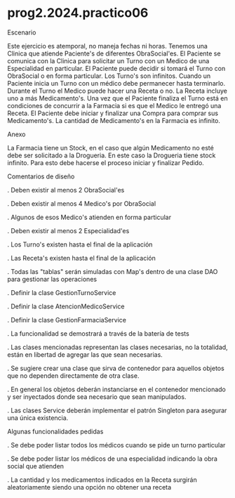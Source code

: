 # prog2.2024.practico06

Escenario

Este ejercicio es atemporal, no maneja fechas ni horas. Tenemos una Clinica que atiende Paciente's de diferentes ObraSocial'es. El Paciente se comunica con la Clinica para solicitar un Turno con un Medico de una Especialidad en particular. El Paciente puede decidir si tomará el Turno con ObraSocial o en forma particular. Los Turno's son infinitos.
Cuando un Paciente inicia un Turno con un médico debe permanecer hasta terminarlo. Durante el Turno el Medico puede hacer una Receta o no. La Receta incluye uno a más Medicamento's.
Una vez que el Paciente finaliza el Turno está en condiciones de concurrir a la Farmacia si es que el Medico le entregó una Receta.
El Paciente debe iniciar y finalizar una Compra para comprar sus Medicamento's. La cantidad de Medicamento's en la Farmacia es infinito.


Anexo

La Farmacia tiene un Stock, en el caso que algún Medicamento no esté debe ser solicitado a la Drogueria. En este caso la Drogueria tiene stock infinito. Para esto debe hacerse el proceso iniciar y finalizar Pedido.


Comentarios de diseño

. Deben existir al menos 2 ObraSocial'es

. Deben existir al menos 4 Medico's por ObraSocial

. Algunos de esos Medico's atienden en forma particular

. Deben existir al menos 2 Especialidad'es

. Los Turno's existen hasta el final de la aplicación

. Las Receta's existen hasta el final de la aplicación

. Todas las "tablas" serán simuladas con Map's dentro de una clase DAO para gestionar las operaciones

. Definir la clase GestionTurnoService

. Definir la clase AtencionMedicoService

. Definir la clase GestionFarmaciaService

. La funcionalidad se demostrará a través de la batería de tests

. Las clases mencionadas representan las clases necesarias, no la totalidad, están en libertad de agregar las que sean necesarias.

. Se sugiere crear una clase que sirva de contenedor para aquellos objetos que no dependen directamente de otra clase.

. En general los objetos deberán instanciarse en el contenedor mencionado y ser inyectados donde sea necesario que sean manipulados.

. Las clases Service deberán implementar el patrón Singleton para asegurar una única existencia.


Algunas funcionalidades pedidas

. Se debe poder listar todos los médicos cuando se pide un turno particular

. Se debe poder listar los médicos de una especialidad indicando la obra social que atienden

. La cantidad y los medicamentos indicados en la Receta surgirán aleatoriamente siendo una opción no obtener una receta